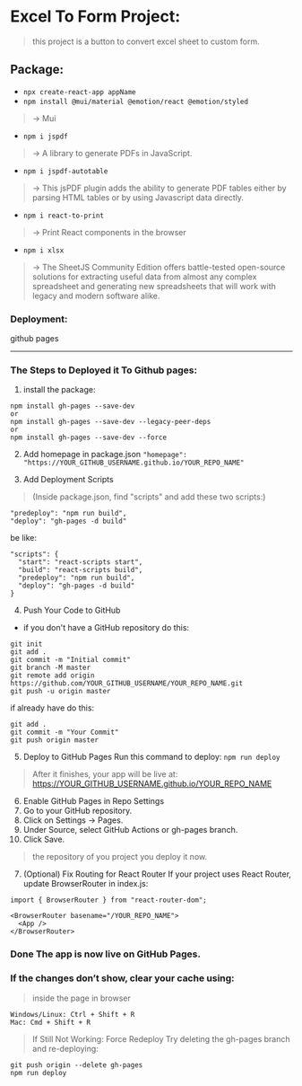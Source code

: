 # Excel To Form Project:

> this project is a button to convert excel sheet to custom form.

## Package: 

- `npx create-react-app appName` 
- `npm install @mui/material @emotion/react @emotion/styled` 
> -> Mui  
- `npm i jspdf` 
> -> A library to generate PDFs in JavaScript.
- `npm i jspdf-autotable` 
> -> This jsPDF plugin adds the ability to generate PDF tables either by parsing HTML tables or by using Javascript data directly. 
- `npm i react-to-print` 
> -> Print React components in the browser
- `npm i xlsx`
> -> The SheetJS Community Edition offers battle-tested open-source solutions for extracting useful data from almost any complex spreadsheet and generating new spreadsheets that will work with legacy and modern software alike.

### Deployment: 

github pages

*******
### The Steps to Deployed it To Github pages:

1. install the package: 
``` 
npm install gh-pages --save-dev 
or 
npm install gh-pages --save-dev --legacy-peer-deps
or 
npm install gh-pages --save-dev --force

```
2. Add homepage in package.json
` "homepage": "https://YOUR_GITHUB_USERNAME.github.io/YOUR_REPO_NAME" `

3. Add Deployment Scripts 
> (Inside package.json, find "scripts" and add these two scripts:)

```
"predeploy": "npm run build",
"deploy": "gh-pages -d build" 
```
be like:
```
"scripts": {
  "start": "react-scripts start",
  "build": "react-scripts build",
  "predeploy": "npm run build",
  "deploy": "gh-pages -d build"
}

```
4. Push Your Code to GitHub 
- if you don't have a GitHub repository do this:
```
git init
git add .
git commit -m "Initial commit"
git branch -M master
git remote add origin https://github.com/YOUR_GITHUB_USERNAME/YOUR_REPO_NAME.git
git push -u origin master

```
if already have do this:
```
git add .
git commit -m "Your Commit"
git push origin master
```
5. Deploy to GitHub Pages
Run this command to deploy:
`npm run deploy`

> After it finishes, your app will be live at:
> https://YOUR_GITHUB_USERNAME.github.io/YOUR_REPO_NAME

6. Enable GitHub Pages in Repo Settings
1. Go to your GitHub repository.
2. Click on Settings → Pages.
3. Under Source, select GitHub Actions or gh-pages branch.
4. Click Save.

> the repository of you project you deploy it now. 
7. (Optional) Fix Routing for React Router
If your project uses React Router, update BrowserRouter in index.js:
```
import { BrowserRouter } from "react-router-dom";

<BrowserRouter basename="/YOUR_REPO_NAME">
  <App />
</BrowserRouter>

```

### Done  The app is now live on GitHub Pages. 

### If the changes don’t show, clear your cache using:
> inside the page in browser

```
Windows/Linux: Ctrl + Shift + R
Mac: Cmd + Shift + R
```
> If Still Not Working: Force Redeploy
>Try deleting the gh-pages branch and re-deploying:

```
git push origin --delete gh-pages
npm run deploy 
```